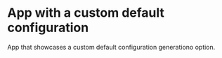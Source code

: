# App with a custom default configuration

App that showcases a custom default configuration generationo option.
